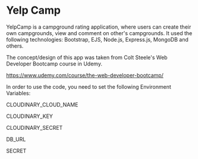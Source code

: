 # Yelp Camp

YelpCamp is a campground rating application, where users can create their own campgrounds, view and comment on other's campgrounds.
It used the following technologies: Bootstrap, EJS, Node.js, Express.js, MongoDB and others.

The concept/design of this app was taken from Colt Steele's Web Developer Bootcamp course in Udemy.

https://www.udemy.com/course/the-web-developer-bootcamp/

In order to use the code, you need to set the following Environment Variables:

CLOUDINARY_CLOUD_NAME

CLOUDINARY_KEY

CLOUDINARY_SECRET

DB_URL

SECRET
